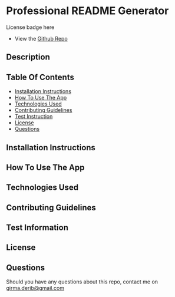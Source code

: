 
<!-- the title of the project -->
# Professional README Generator
License badge here
<!-- link to the project repo -->
* View the [Github Repo](https://github.com/girmaD/Professional-README-Generator)

## Description
<!-- table of contents -->
## Table Of Contents
* [Installation Instructions](#Installation-Instructions)
* [How To Use The App](#How-To-Use-The-App)
* [Technologies Used](#Technologies-Used)
* [Contributing Guidelines](#Contributing-Guidelines)
* [Test Instruction](#Test-Instruction)
* [License](#License)
* [Questions](#Questions)

## Installation Instructions


## How To Use The App


## Technologies Used


## Contributing Guidelines


## Test Information


## License


## Questions

Should you have any questions about this repo, contact me on [girma.derib@gmail.com](mailto:girma.derib@gmail.com)